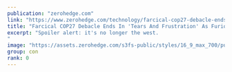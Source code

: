 ```yaml
---
publication: "zerohedge.com"
link: "https://www.zerohedge.com/technology/farcical-cop27-debacle-ends-tears-and-frustration-furious-eco-delegates-realize-whos"
title: "Farcical COP27 Debacle Ends In 'Tears And Frustration' As Furious Eco-Delegates Realize Who's In Charge"
excerpt: "Spoiler alert: it's no longer the west.
"
image: "https://assets.zerohedge.com/s3fs-public/styles/16_9_max_700/public/2022-11/tuvalu%20finmin.jpg?h=ec3ff111&itok=bZyQJI4c"
group: con
rank: 0
---
```

